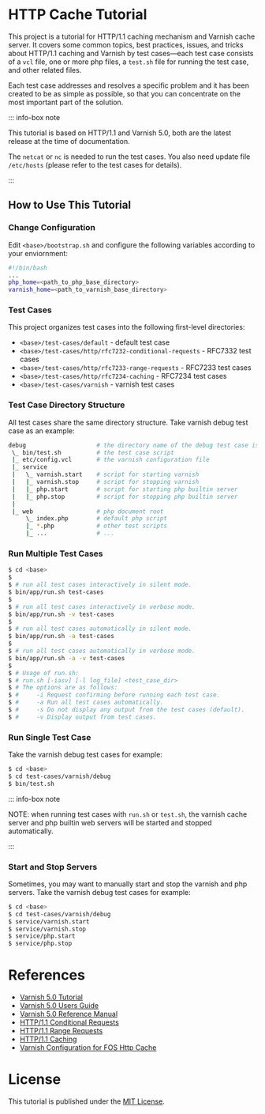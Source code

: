 # HTTP Cache Tutorial #
This project is a tutorial for HTTP/1.1 caching mechanism and Varnish cache
server. It covers some common topics, best practices, issues, and tricks about HTTP/1.1 caching and Varnish by test cases—each test case consists of a `vcl` file, one or more php files, a `test.sh` file for running the test case, and other related files.

Each test case addresses and resolves a specific problem and it has been created to be as
simple as possible, so that you can concentrate on the most important part of
the solution.

::: info-box note

This tutorial is based on HTTP/1.1 and Varnish 5.0, both are the latest release at the time
of documentation.

The `netcat` or `nc` is needed to run the test cases. You also need update
file `/etc/hosts` (please refer to the test cases for details).

:::

## How to Use This Tutorial ##

### Change Configuration ###

Edit `<base>/bootstrap.sh` and configure the following variables according to your
enviornment:

```bash
#!/bin/bash
...
php_home=<path_to_php_base_directory>
varnish_home=<path_to_varnish_base_directory>

```

### Test Cases ###

This project organizes test cases into the following first-level directories: 

* `<base>/test-cases/default` - default test case
* `<base>/test-cases/http/rfc7232-conditional-requests` - RFC7332 test cases
* `<base>/test-cases/http/rfc7233-range-requests` - RFC7233 test cases
* `<base>/test-cases/http/rfc7234-caching` - RFC7234 test cases
* `<base>/test-cases/varnish` - varnish test cases

### Test Case Directory Structure ###

All test cases share the same directory structure. Take varnish debug test case as an example:

```bash
debug                    # the directory name of the debug test case is "debug"
 \_ bin/test.sh          # the test case script
 |_ etc/config.vcl       # the varnish configuration file
 |_ service
 |   \_ varnish.start    # script for starting varnish
 |   |_ varnish.stop     # script for stopping varnish
 |   |_ php.start        # script for starting php builtin server
 |   |_ php.stop         # script for stopping php builtin server
 |
 |_ web                  # php document root
     \_ index.php        # default php script
     |_ *.php            # other test scripts
     |_ ...              # ...

```

### Run Multiple Test Cases ###

```bash
$ cd <base>
$
$ # run all test cases interactively in silent mode.
$ bin/app/run.sh test-cases
$
$ # run all test cases interactively in verbose mode.
$ bin/app/run.sh -v test-cases 
$
$ # run all test cases automatically in silent mode.
$ bin/app/run.sh -a test-cases
$
$ # run all test cases automatically in verbose mode.
$ bin/app/run.sh -a -v test-cases
$
$ # Usage of run.sh:
$ # run.sh [-iasv] [-l log_file] <test_case_dir>
$ # The options are as follows:
$ #     -i Request confirming before running each test case.
$ #     -a Run all test cases automatically.
$ #     -s Do not display any output from the test cases (default).
$ #     -v Display output from test cases.
```

### Run Single Test Case ###

Take the varnish debug test cases for example:
```bash
$ cd <base>
$ cd test-cases/varnish/debug
$ bin/test.sh
```

::: info-box note

NOTE: when running test cases with `run.sh` or `test.sh`, the varnish cache
server and php builtin web servers will be started and stopped automatically.

:::

### Start and Stop Servers ###
Sometimes, you may want to manually start and stop the varnish and php servers.
Take the varnish debug test cases for example:
```bash
$ cd <base>
$ cd test-cases/varnish/debug
$ service/varnish.start
$ service/varnish.stop
$ service/php.start
$ service/php.stop
```

# References #
* [Varnish 5.0 Tutorial][2]
* [Varnish 5.0 Users Guide][3]
* [Varnish 5.0 Reference Manual][4]
* [HTTP/1.1 Conditional Requests][5]
* [HTTP/1.1 Range Requests][6]
* [HTTP/1.1 Caching][7]
* [Varnish Configuration for FOS Http Cache][8]

[1]: https://opensource.org/licenses/MIT "The MIT License (MIT)"
[2]: https://www.varnish-cache.org/docs/trunk/tutorial/index.html "Varnish 5.0 Tutorial"
[3]: https://www.varnish-cache.org/docs/trunk/users-guide/ "Varnish 5.0 Users Guide"
[4]: https://www.varnish-cache.org/docs/trunk/reference/index.html "Varnish 5.0 Reference Manual"
[5]: https://tools.ietf.org/html/rfc7232 "HTTP/1.1 Conditional Requests"
[6]: https://tools.ietf.org/html/rfc7233 "HTTP/1.1 Range Requests"
[7]: https://tools.ietf.org/html/rfc7234 "HTTP/1.1 Caching"
[8]: http://foshttpcache.readthedocs.io/en/stable/proxy-configuration.html#proxy-configuration "Varnish Configuration for FOS Http Cache"

# License #
This tutorial is published under the [MIT License][1].
